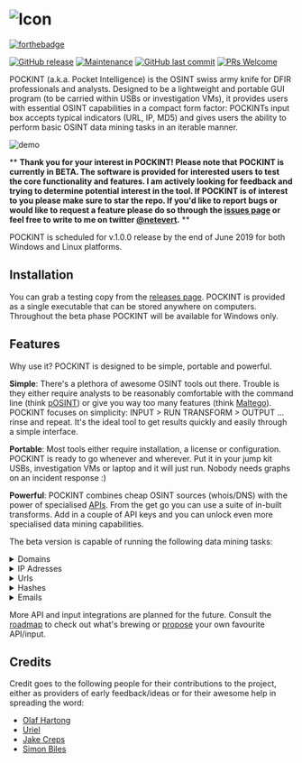 ![Icon](https://github.com/netevert/pockint/blob/master/docs/icon.png)
=======
[![forthebadge](https://forthebadge.com/images/badges/made-with-python.svg)](https://forthebadge.com) 

[![GitHub release](https://img.shields.io/github/release/netevert/pockint.svg?style=flat-square)](https://github.com/netevert/delator/releases)
[![Maintenance](https://img.shields.io/maintenance/yes/2019.svg?style=flat-square)]()
[![GitHub last commit](https://img.shields.io/github/last-commit/netevert/pockint.svg?style=flat-square)](https://github.com/netevert/delator/commit/master)
[![PRs Welcome](https://img.shields.io/badge/PRs-welcome-brightgreen.svg?style=shields)](http://makeapullrequest.com)

POCKINT (a.k.a. Pocket Intelligence) is the OSINT swiss army knife for DFIR professionals and analysts. Designed to be a lightweight and portable GUI program (to be carried within USBs or investigation VMs), it provides users with essential OSINT capabilities in a compact form factor: POCKINTs input box accepts typical indicators (URL, IP, MD5) and gives users the ability to perform basic OSINT data mining tasks in an iterable manner.

![demo](https://github.com/netevert/pockint/blob/master/docs/demo.gif)

** **Thank you for your interest in POCKINT! Please note that POCKINT is currently in BETA. The software is provided for interested users to test the core functionality and features. I am actively looking for feedback and trying to determine potential interest in the tool. If POCKINT is of interest to you please make sure to star the repo. If you'd like to report bugs or would like to request a feature please do so through the [issues page](https://github.com/netevert/pockint/issues) or feel free to write to me on twitter [@netevert](https://twitter.com/netevert).** **

POCKINT is scheduled for v.1.0.0 release by the end of June 2019 for both Windows and Linux platforms.

## Installation

You can grab a testing copy from the [releases page](https://github.com/netevert/pockint/releases). POCKINT is provided as a single executable that can be stored anywhere on computers. Throughout the beta phase POCKINT will be available for Windows only.

## Features

Why use it? POCKINT is designed to be simple, portable and powerful.

**Simple**: There's a plethora of awesome OSINT tools out there. Trouble is they either require analysts to be reasonably comfortable with the command line (think [pOSINT](pOSINThttps://github.com/ecstatic-nobel/pOSINT)) or give you way too many features (think [Maltego](https://www.paterva.com/web7/)). POCKINT focuses on simplicity: INPUT > RUN TRANSFORM > OUTPUT  ... rinse and repeat. It's the ideal tool to get results quickly and easily through a simple interface.

**Portable**: Most tools either require installation, a license or configuration. POCKINT is ready to go whenever and wherever. Put it in your jump kit USBs, investigation VMs or laptop and it will just run. Nobody needs graphs on an incident response :)

**Powerful**: POCKINT combines cheap OSINT sources (whois/DNS) with the power of specialised [APIs](https://www.theguardian.com/media/pda/2007/dec/14/thenutshellabeginnersguide). From the get go you can use a suite of in-built transforms. Add in a couple of API keys and you can unlock even more specialised data mining capabilities.

The beta version is capable of running the following data mining tasks:

<details><summary>Domains</summary>
<p>

* dns: ip lookup
* dns: mx lookup
* dns: txt lookup
* dns: ns lookup
* virustotal: downloaded samples
* virustotal: detected urls
* virustotal: subdomains
  
</p>
</details>
<details><summary>IP Adresses</summary>
<p>

* dns: reverse lookup
* shodan: ports
* shodan: geolocate
* shodan: coordinates
* shodan: cves
* shodan: isp
* shodan: city
* shodan: asn
* virustotal: network report
* virustotal: communicating samples
* virustotal: downloaded samples
* virustotal: detected urls

</p>
</details>
<details><summary>Urls</summary>
<p>

* dns: extract hostname
* virustotal: malicious check
* virustotal: reported detections
  
</p>
</details>
<details><summary>Hashes</summary>
<p>
 
* virustotal: malicious check
* virustotal: malware type

</p>
</details>
<details><summary>Emails</summary>
<p>

* extract domain
  
</p>
</details>

More API and input integrations are planned for the future. Consult the [roadmap](https://github.com/netevert/pockint/milestones) to check out what's brewing or [propose](https://github.com/netevert/pockint/issues) your own favourite API/input.

## Credits

Credit goes to the following people for their contributions to the project, either as providers of early feedback/ideas or for their awesome help in spreading the word:

* [Olaf Hartong](https://twitter.com/olafhartong)
* [Uriel](https://github.com/0x557269656C)
* [Jake Creps](https://twitter.com/jakecreps)
* [Simon Biles](https://twitter.com/si_biles)
